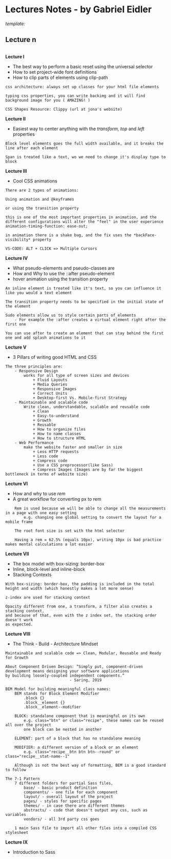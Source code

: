 
# Lectures Notes - by Gabriel Eidler

*template:*

**Lecture n**
- 

```

```


**Lecture I**
- The best way to perform a basic reset using the universal selector
- How to set project-wide font definitions
- How to clip parts of elements using clip-path

```
css architecture: always set up classes for your html file elements

typing css properties, you can write backimg and it will find background image for you ( AMAZING! )

CSS Shapes Resource: Clippy (url at jona's website)
```

**Lecture II**
- Easiest way to center anything with the *transform, top* and *left* properties

```
Block level elements goes the full width available, and it breaks the line after each element

Span is treated like a text, wo we need to change it's display type to block
```

**Lecture III**
- Cool CSS animations

```
There are 2 types of animations:

Using animation and @keyframes

or using the transition property

this is one of the most important properties in animation, and the different configurations will alter the "feel" in the user experience
animation-timing-function: ease-out;

in animation there is a shake bug, and the fix uses the *backFace-visibility* property

VS-CODE: ALT + CLICK => Multiple Cursors
```

**Lecture IV**
- What pseudo-elements and pseudo-classes are
- How and Why to use the ::after pseudo-element
- hover animation using the transition property


```
An inline element is treated like it's text, so you can influence it like you would a text element

The transition property needs to be specified in the initial state of the element

Sudo elements allow us to style certain parts of elements
    - For example the :after creates a virtual element right after the first one

You can use after to create an element that can stay behind the first one and add splash animations to it
```

**Lecture V**
- 3 Pillars of writing good HTML and CSS

```
The three principles are:
    - Responsive Design
        works for all type of screen sizes and devices
            + Fluid Layouts
            + Media Queries
            + Responsive Images
            + Correct Units
            + Desktop-first Vs. Mobile-first Strategy
    - Maintainable and scalable code
        Write clean, understandable, scalable and reusable code
            + Clean
            + Easy-to-understand
            + Growth
            + Reusable
            + How to organize files
            + How to name classes
            + How to structure HTML
    - Web Performance
        make the website faster and smaller in size
            + Less HTTP requests
            + Less code
            + Compress code
            + Use a CSS preprocessor(like Sass)
            + Compress Images (Images are by far the biggest bottleneck in terms of website size)

```

**Lecture VI**
- How and why to use *rem*
- A great workflow for converting px to rem

```
    Rem is used because we will be able to change all the measurements in a page with one easy setting
        e.g. changing one global setting to convert the layout for a mobile frame
    
    The root font size is set with the html selector

    Having a rem = 62.5% (equals 10px), writing 10px is bad practice makes mental calculations a lot easier
```

**Lecture VII**
- The box model with box-sizing: border-box
- Inline, block-level and inline-block
- Stacking Contexts

```
With box-sizing: border-box, the padding is included in the total height and width (which honestly makes a lot more sense)

z-index are used for stacking context

Opacity different from one, a transform, a filter also creates a stacking context,
and because of that, even with the z index set, the stacking order doesn't work
as expected.
```

**Lecture VIII**
- The Think - Build - Architecture Mindset

```
Maintainable and scalable code => Clean, Modular, Reusable and Ready for Growth 

About Component Driven Design: “Simply put, component-driven development means designing your software applications 
by building loosely-coupled independent components.”        
                            - Saring, 2019

BEM Model for building meaningful class names:
    BEM stands for Block Element Modifier
        .block {}
        .block__element {}
        .block__element--modifier
    
    BLOCK: standalone component that is meaningful on its own
        e.g. class="btn" or class="recipe", these names can be reused all over the project
        one block can be nested in another
    
    ELEMENT: part of a block that has no standalone meaning 

    MODIFIER: a different version of a block or an element
        e.g. class="recipe__btn btn btn--round" or class="recipe__stat-name--1"

    Although is not the best way of formatting, BEM is a good standard to follow

The 7-1 Pattern
    7 different folders for partial Sass files,
        base/ - basic product definition
        components/ - one file for each component
        layout/ - overall layout of the project
        pages/ - styles for specific pages
        themes/ - in case there are different themes
        abstracts/ - code that doesn't output any css, such as variables
        vendors/ - all 3rd party css goes

    1 main Sass file to import all other files into a compiled CSS stylesheet
```

**Lecture IX**
- Introduction to Sass

```

```